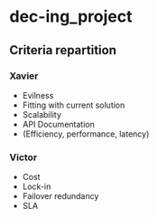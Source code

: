 dec-ing_project
===============

Criteria repartition
--------------------

### Xavier ###
-  Evilness
-  Fitting with current solution
-  Scalability
-  API Documentation
-  (Efficiency, performance, latency)

### Victor ###
-  Cost
-  Lock-in
-  Failover redundancy
-  SLA